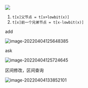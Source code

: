 ![](https://gitee.com/ORaja/picture/raw/master/img/624a79a501813.jpg)

1. `t[x]父节点 = t[x+lowbit(x)]`
2. `t[x]前一个兄弟节点 = t[x-lowbit(x)]`

add

![image-20220404125648385](https://gitee.com/ORaja/picture/raw/master/img/image-20220404125648385.png)

ask

![image-20220404125724645](https://gitee.com/ORaja/picture/raw/master/img/image-20220404125724645.png)

区间修改，区间查询

![image-20220404133852101](https://gitee.com/ORaja/picture/raw/master/img/image-20220404133852101.png)